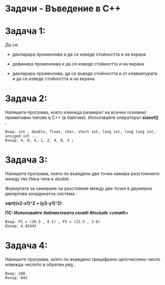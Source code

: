 # Задачи - Въведение в С++

Задача 1:
=
Да се:

- декларира променлива и да се изведе стойността и на екрана

- дефинира променлива и да се изведе стойността и на екрана

- декларира променлива, да се въведе стойността и от клавиатурата и да се изведе стойността и на екрана


Задача 2:
=
Напишете програма, която извежда размерът на всички основни/примитивни типове в С++ (в байтове). Използвайте операторът **sizeof() .**

```
Вход: int , double, float, char, short int, long int, long long int, unsiged int ...
Изход: 4, 8, 4, 1, 2, 4, 8, 4 ;
```

Задача 3:
=
Напишете програма, която по въведени две точки намира разстоянието между тях.Нека типа е *double* .

Формулата за намиране на разстояние между две точки в двумерна декартова координатна система :

**sqrt((x2-x1)^2 + (y2-y1)^2)** .

***ПС: Използвайте библиотеката cmath #include <сmath>***
```
Вход: P1 = (10.5 , 8.1) , P2 = (12.5 , 3.6)
Изход: 4.92443
```  

Задача 4:
=
Напишете програма, която по въведено трицифрено целочислено число извежда числото в обратен ред .
```
Вход: 248
Изход: 842
```






   
